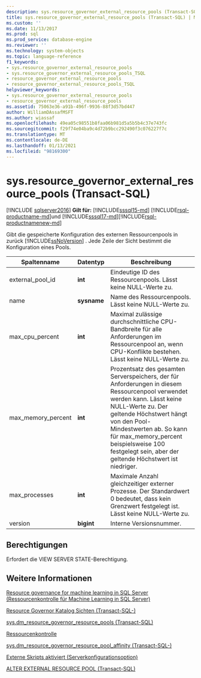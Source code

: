 ```yaml
---
description: sys.resource_governor_external_resource_pools (Transact-SQL)
title: sys.resource_governor_external_resource_pools (Transact-SQL) | Microsoft-Dokumentation
ms.custom: ''
ms.date: 11/13/2017
ms.prod: sql
ms.prod_service: database-engine
ms.reviewer: ''
ms.technology: system-objects
ms.topic: language-reference
f1_keywords:
- sys.resource_governor_external_resource_pools
- sys.resource_governor_external_resource_pools_TSQL
- resource_governor_external_resource_pools
- resource_governor_external_resource_pools_TSQL
helpviewer_keywords:
- sys.resource_governor_external_resource_pools
- resource_governor_external_resource_pools
ms.assetid: 75063e36-a91b-496f-9936-88f3d57bd447
author: WilliamDAssafMSFT
ms.author: wiassaf
ms.openlocfilehash: 49ea05c98551b8faa06b981d5a5b5b4c37e743fc
ms.sourcegitcommit: f29f74e04ba9c4d72b9bcc292490f3c076227f7c
ms.translationtype: MT
ms.contentlocale: de-DE
ms.lasthandoff: 01/13/2021
ms.locfileid: "98169300"
---
```

# <a name="sysresource_governor_external_resource_pools-transact-sql"></a>sys.resource_governor_external_resource_pools (Transact-SQL)
[!INCLUDE [sqlserver2016](../../includes/applies-to-version/sqlserver2016.md)]
**Gilt für:** [!INCLUDE[sssql15-md](../../includes/sssql16-md.md)] [!INCLUDE[rsql-productname-md](../../includes/rsql-productname-md.md)]und [!INCLUDE[sssql17-md](../../includes/sssql17-md.md)][!INCLUDE[rsql-productnamenew-md](../../includes/rsql-productnamenew-md.md)]

Gibt die gespeicherte Konfiguration des externen Ressourcenpools in zurück [!INCLUDE[ssNoVersion](../../includes/ssnoversion-md.md)] . Jede Zeile der Sicht bestimmt die Konfiguration eines Pools.
  
|Spaltenname|Datentyp|Beschreibung|
|-----------------|---------------|-----------------|
|external_pool_id|**int**|Eindeutige ID des Ressourcenpools. Lässt keine NULL-Werte zu.|
|name|**sysname**|Name des Ressourcenpools. Lässt keine NULL-Werte zu.|
|max_cpu_percent|**int**|Maximal zulässige durchschnittliche CPU-Bandbreite für alle Anforderungen im Ressourcenpool an, wenn CPU-Konflikte bestehen. Lässt keine NULL-Werte zu.|
|max_memory_percent|**int**|Prozentsatz des gesamten Serverspeichers, der für Anforderungen in diesem Ressourcenpool verwendet werden kann. Lässt keine NULL-Werte zu. Der geltende Höchstwert hängt von den Pool-Mindestwerten ab. So kann für max_memory_percent beispielsweise 100 festgelegt sein, aber der geltende Höchstwert ist niedriger.|
|max_processes|**int**|Maximale Anzahl gleichzeitiger externer Prozesse. Der Standardwert 0 bedeutet, dass kein Grenzwert festgelegt ist. Lässt keine NULL-Werte zu.|
|version|**bigint**|Interne Versionsnummer.|
  
## <a name="permissions"></a>Berechtigungen

Erfordert die VIEW SERVER STATE-Berechtigung.

## <a name="see-also"></a>Weitere Informationen

[Resource governance for machine learning in SQL Server (Ressourcenkontrolle für Machine Learning in SQL Server)](../../machine-learning/administration/resource-governor.md)

[Resource Governor Katalog Sichten &#40;Transact-SQL-&#41;](../../relational-databases/system-catalog-views/resource-governor-catalog-views-transact-sql.md)

[sys.dm_resource_governor_resource_pools &#40;Transact-SQL&#41;](../../relational-databases/system-dynamic-management-views/sys-dm-resource-governor-resource-pools-transact-sql.md)

[Ressourcenkontrolle](../../relational-databases/resource-governor/resource-governor.md)

[sys.dm_resource_governor_resource_pool_affinity &#40;Transact-SQL-&#41;](../../relational-databases/system-dynamic-management-views/sys-dm-resource-governor-resource-pool-affinity-transact-sql.md)

[Externe Skripts aktiviert (Serverkonfigurationsoption)](../../database-engine/configure-windows/external-scripts-enabled-server-configuration-option.md)

[ALTER EXTERNAL RESOURCE POOL &#40;Transact-SQL&#41;](../../t-sql/statements/alter-external-resource-pool-transact-sql.md)
